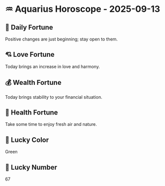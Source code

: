 # ♒ Aquarius Horoscope - 2025-09-13

## 🎯 Daily Fortune

Positive changes are just beginning; stay open to them.

## 💘 Love Fortune

Today brings an increase in love and harmony.

## 💰 Wealth Fortune

Today brings stability to your financial situation.

## 🌱 Health Fortune

Take some time to enjoy fresh air and nature.

## 🎨 Lucky Color

Green

## 🔢 Lucky Number

67
